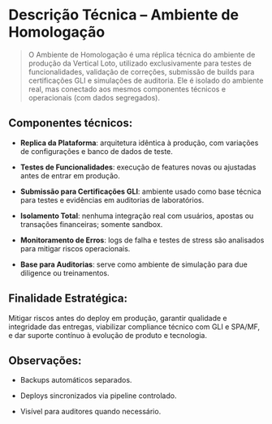 # **Descrição Técnica – Ambiente de Homologação**

> O Ambiente de Homologação é uma réplica técnica do ambiente de produção da Vertical Loto, utilizado exclusivamente para testes de funcionalidades, validação de correções, submissão de builds para certificações GLI e simulações de auditoria. Ele é isolado do ambiente real, mas conectado aos mesmos componentes técnicos e operacionais (com dados segregados).

## **Componentes técnicos:**

- **Replica da Plataforma**: arquitetura idêntica à produção, com variações de configurações e banco de dados de teste.

- **Testes de Funcionalidades**: execução de features novas ou ajustadas antes de entrar em produção.

- **Submissão para Certificações GLI**: ambiente usado como base técnica para testes e evidências em auditorias de laboratórios.

- **Isolamento Total**: nenhuma integração real com usuários, apostas ou transações financeiras; somente sandbox.

- **Monitoramento de Erros**: logs de falha e testes de stress são analisados para mitigar riscos operacionais.

- **Base para Auditorias**: serve como ambiente de simulação para due diligence ou treinamentos.

## **Finalidade Estratégica:**

Mitigar riscos antes do deploy em produção, garantir qualidade e integridade das entregas, viabilizar compliance técnico com GLI e SPA/MF, e dar suporte contínuo à evolução de produto e tecnologia.

## **Observações:**

- Backups automáticos separados.

- Deploys sincronizados via pipeline controlado.

- Visível para auditores quando necessário.
